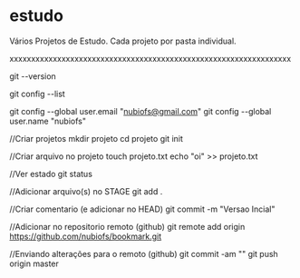 # estudo
Vários Projetos de Estudo. Cada projeto por pasta individual.

xxxxxxxxxxxxxxxxxxxxxxxxxxxxxxxxxxxxxxxxxxxxxxxxxxxxxxxxxxxxxxxxx

git --version

git config --list

git config --global user.email "nubiofs@gmail.com"
git config --global user.name "nubiofs"

//Criar projetos
mkdir projeto
cd projeto
git init

//Criar arquivo no projeto
touch projeto.txt
echo "oi" >> projeto.txt

//Ver estado
git status

//Adicionar arquivo(s) no STAGE
git add .

//Criar comentario (e adicionar no HEAD)
git commit -m "Versao Incial"

//Adicionar no repositorio remoto (github)
git remote add origin https://github.com/nubiofs/bookmark.git

//Enviando alterações para o remoto (github)
git commit -am ""
git push origin master






